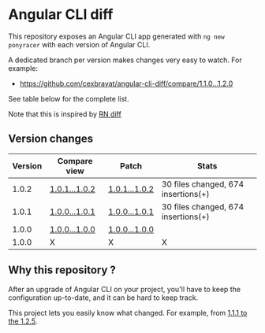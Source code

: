 # Angular CLI diff

This repository exposes an Angular CLI app generated with
`ng new ponyracer` with each version of Angular CLI.

A dedicated branch per version makes changes very easy
to watch. For example:

* https://github.com/cexbrayat/angular-cli-diff/compare/1.1.0...1.2.0

See table below for the complete list.

Note that this is inspired by [RN diff](https://github.com/ncuillery/rn-diff)

## Version changes

Version|Compare view|Patch|Stats
----|----|----|----
  1.0.2|[1.0.1...1.0.2](https://github.com/cexbrayat/angular-cli-diff/compare/1.0.1...1.0.2)|[1.0.1...1.0.2](https://github.com/cexbrayat/angular-cli-diff/compare/1.0.1...1.0.2.diff)| 30 files changed, 674 insertions(+)
  1.0.1|[1.0.0...1.0.1](https://github.com/cexbrayat/angular-cli-diff/compare/1.0.0...1.0.1)|[1.0.0...1.0.1](https://github.com/cexbrayat/angular-cli-diff/compare/1.0.0...1.0.1.diff)| 30 files changed, 674 insertions(+)
  1.0.0|[1.0.0...1.0.0](https://github.com/cexbrayat/angular-cli-diff/compare/1.0.0...1.0.0)|[1.0.0...1.0.0](https://github.com/cexbrayat/angular-cli-diff/compare/1.0.0...1.0.0.diff)|
1.0.0|X|X|X

## Why this repository ?

After an upgrade of Angular CLI on your project, you'll have to keep the configuration up-to-date, and it can be hard to keep track.

This project lets you easily know what changed. For example, from
[1.1.1 to the 1.2.5](https://github.com/cexbrayat/angular-cli-diff/compare/1.1.1...1.2.5).
